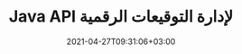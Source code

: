 ---
############################# Static ############################
layout: "product"
date: 2021-04-27T09:31:06+03:00
draft: false

product: "Signature"
product_tag: "signature"
platform: "Java"
platform_tag: "java"

############################# Head ############################
head_title: "Java Digital Signature API ، أضف توقيعًا إلكترونيًا إلى صورة PDF Word Excel"
head_description: "Java التوقيع الرقمي API. مكتبة التوقيع الإلكتروني للتوقيع رقميًا على ملفات PDF و Microsoft Word وجداول بيانات Excel وعروض PowerPoint التقديمية وتنسيقات مستندات الصور."

############################# Header ############################
title: "Java API لإدارة التوقيعات الرقمية"
description: "إدارة التوقيع الإلكتروني للصورة ، رمز الاستجابة السريعة ، الرمز الشريطي ، البيانات الوصفية ، أنواع النص والطوابع في تطبيقات Java لتوقيع الصور وتنسيقات ملفات المستندات الرقمية."
button:
    enable: true

############################# SubMenu ############################
submenu:
    enable: true
    
    left:
        img_alt: "GroupDocs.Signature for Java"
        image: "https://www.groupdocs.cloud/templates/groupdocs/images/product-logos/groupdocs-signature-java.png"
        product: "GroupDocs.Signature"
        platform: "Java"

    middle:
        button:
            # button loop
            - link: "#overview"
              text: "ملخص"

            # button loop
            - link: "#features"
              text: "سمات"

            # button loop
            - link: "#support"
              text: "يدعم"

            # button loop
            - link: "https://products.groupdocs.app/signature"
              text: "عرض حي"

            # button loop
            - link: "https://purchase.groupdocs.com/pricing/signature/java"
              text: "التسعير"

    right:
        link_download: "https://downloads.groupdocs.com/signature"
        link_learn: "https://docs.groupdocs.com/signature/java/"
        link_buy: "https://purchase.groupdocs.com"

############################# Overview ############################
overview:
    enable: true
    content: |
      GroupDocs. يساعدك التوقيع لـ Java API على تطوير تطبيقات Java مع وظيفة التوقيعات الإلكترونية لتوقيع المستندات الرقمية بالتنسيقات المدعومة دون تثبيت أي برنامج خارجي. وهو يدعم معالجة وإدارة أنواع مختلفة من التوقيعات الإلكترونية مثل الصورة ، والباركود ، ورمز الاستجابة السريعة ، والطوابع ، والنص ، والبصرية ، والبيانات الوصفية. يمكن توقيع جميع مستندات عملك الإلكترونية مثل Microsoft Office Word وعروض PowerPoint التقديمية وجداول بيانات Excel والصور وملفات PDF رقميًا عن طريق تخصيص خصائص التوقيع على سبيل المثال الظل والأبعاد والمحاذاة والمزيد وفقًا لمتطلباتك. مكتبة التوقيع الرقمي بسيطة وخفيفة الوزن ، وتتكون من ملف DLL واحد يمكن دمجه بسهولة في تطبيق Java جديد أو موجود.  

      من خلال GroupDocs.Signature for Java API ، يمكنك تحميل جميع الشهادات المسجلة من النظام ، أو تحديد موقع التوقيعات الموجودة باستخدام بحث بسيط ومتقدم. خيارات العمل مع المستندات المحمية بكلمة مرور ، وتحديد خصائص التوقيع المشتركة (حجم النص ، والتعتيم ، والتناوب ، والتحقق ، وخصائص الخط ، وخيارات الألوان ، ورقم الصفحة ، والعرض ، والجزء العلوي ، واليسار ، إلخ) ودعم تنفيذ أنواع التوقيع الإلكتروني المختلفة تجعلها موثوقة حل إدارة التوقيعات الإلكترونية للمستندات الرقمية.  

      GroupDocs.Signature for Java متوافق مع جميع إصدارات Java ويدعم أنظمة التشغيل الشائعة (Windows و Linux و MacOS) القادرة على تشغيل Java runtime
    tabs:
      enable: true
      
      ## TAB ONE ##
      tab_one:
        description: |
          هذه نظرة عامة على GroupDocs. توقيعات Java:
      
        right:
          enable: true
          icon: "fab fa-html5"
          title: "أنواع التوقيع"
          content: |
            * توقيع النص
            * توقيع الصورة
            * التوقيعات الرقمية
            * توقيع رمز الاستجابة السريعة
            * توقيع الباركود
            * توقيع الطوابع
            * توقيع حقل النموذج
      
      ## TAB TWO ##
      tab_two:
        description: |
          تدعم واجهة برمجة تطبيقات جافا للتوقيع إلكترونيًا [تنسيقات ملفات المستندات] (https://docs.groupdocs.com/signature/java/supported-document-formats/) كما هو موضح أدناه.

        left:
          enable: true
          table:
            # table loop
            - title: "Microsoft Office"
              content: |
                * **Word:** DOC, DOCX, DOCM, DOT, DOTX, DOTM, RTF, TXT
                * **Excel:** XLS, XLSX, XLSM, XLSB, XLTM, XLT, XLTM, XLTX, XLAM, SXC, SpreadsheetML
                * **PowerPoint:** PPT, PPTX, PPS, PPSX, PPSM, POT, POTM, POTX, PPTM

        right:
          enable: true
          table:
            # table loop
            - title: "Images & Other Formats"
              content: |
                * **الصور**: JPG, BMP, PNG, TIFF, GIF, DCM, WEBP
                * **OpenDocument**: ODT, OTT, OTS, ODS, ODP, OTP, ODG
                * **Jpeg2000**: JP2, JPF, JPX, J2K, J2C, JPM
                * **ملفات التعريف**: EMF, WMF, CMX
                * **محمول**: PDF
                * **الرسومات المتجهات قابلة لل**: CDR, SVG
                * **Adobe Photoshop**: PSD
                * **آحرون**: DJVU

      ## TAB THREE ##
      tab_three:
        description: |
          GroupDocs.Signature for Java يدعم أنظمة التشغيل والأطر ومديري الحزم التالية:
        
        left:
          enable: true
          table:
            # table loop
            - icon: "fab fa-windows"
              title: "أنظمة التشغيل"
              content: |
                * Microsoft Windows Desktop
                * Microsoft Windows Server
                * Linux
                * MacOS

            # table loop
            - icon: "fas fa-code"
              title: "الأطر المدعومة"
              content: |
                * Java 7 (1.7) and above

        right:
          enable: true
          table:
            # table loop
            - icon: "fas fa-cogs"
              title: "بيئات التنمية"
              content: |
                * NetBeans
                * IntelliJ IDEA
                * Eclipse
            # table loop
            - icon: "fas fa-tools"
              title: "أداة البناء الآلي"
              content: |
                * Maven

############################# Features ############################
features:
    enable: true
    title: "GroupDocs. التوقيع لميزات جافا"

    feature:
      # feature loop
      - icon: "fas fa-copy"
        content: "إنشاء وقراءة وتعديل وإخفاء وحذف التوقيعات الإلكترونية من تنسيقات المستندات المدعومة"

      # feature loop
      - icon: "fas fa-eye"
        content: "الوصول إلى المستند الموقّع من الدفق أو المسار النسبي أو المسار المطلق"

      # feature loop
      - icon: "fas fa-bolt"
        content: "قم بتطبيق توقيع النص على المستندات وجداول البيانات والعروض التقديمية والصور وملفات PDF"
      
      # feature loop
      - icon: "fas fa-file-powerpoint"
        content: "أضف توقيع النص كتعليق توضيحي وملصق وصورة إلى ملفات PDF أيضًا تكوين النمط واللون"

      # feature loop
      - icon: "fas fa-code"
        content: "قم بتوقيع مستند PDF وملف الصورة والحصول على الإخراج بتنسيق ملف مختلف"

      # feature loop
      - icon: "fas fa-cloud"
        content: "توقيع الصور رقميًا مع توقيع النص كعلامة مائية وإضافة الشفافية ، والتناوب على التوقيع الإلكتروني"

      # feature loop
      - icon: "fas fa-remove-format"
        content: "البحث في الشهادات وتوقيع مستندات Microsoft Word و Excel و PDF باستخدام الشهادات الرقمية"

      # feature loop
      - icon: "fas fa-comment-slash"
        content: "قم بتوقيع تنسيقات مستندات معالجة الكلمات باستخدام العلامات المائية للنص الأصلي"

      # feature loop
      - icon: "fas fa-location-arrow"
        content: "استخدم QR-Code والباركود لتوقيع Word و Slide و Cell و PDF & Image Files"

      # feature loop
      - icon: "fas fa-border-all"
        content: "تكوين وتطبيق تواقيع الطوابع لتأمين تنسيقات الملفات المدعومة"

      # feature loop
      - icon: "fas fa-wrench"
        content: "إعداد وتعيين تواقيع الصور للمستندات وجداول البيانات والعروض التقديمية والصور وملفات PDF"

      # feature loop
      - icon: "fas fa-columns"
        content: "تكوين خصائص التوقيع ، على سبيل المثال ، الشكل والمظهر ، الهوامش ، المحاذاة ، إلخ."

      # feature loop
      - icon: "fas fa-file-word"
        content: "تطبيق التوقيع الرقمي على مستند محمي بكلمة مرور"

      # feature loop
      - icon: "fas fa-envelope"
        content: "قم بإجراء التحقق من النص من مستندات PDF باستخدام معالج التوقيع"

      # feature loop
      - icon: "fas fa-print"
        content: "التحقق الرقمي من مستندات Word و Cell و PDF باستخدام حاويات شهادة CER و .PFX"

      # feature loop
      - icon: "fas fa-file-archive"
        content: "حدد أنواع وحدات قياس مختلفة (مثل المليمترات والبكسل وما إلى ذلك) لتوقيعات نص PDF"

      # feature loop
      - icon: "fas fa-lock"
        content: "الحصول على معلومات المستند عبر ملف أو عنوان URL - أضف تواقيع حقل النموذج إلى مستندات PDF"

      # feature loop
      - icon: "fas fa-file-code"
        content: "أضف كائن بيانات مخصص أو بطاقة VCard مضمنة أو بريد إلكتروني أو EPC أو MeCard أو كائن حدث إلى QR-Code"
      
      # feature loop
      - icon: "fas fa-fill-drip"
        content: "قم بتطبيق أنماط فرشاة مختلفة على التواقيع ، على سبيل المثال ، فرشاة متدرجة وشعاعية وصلبة ونسيجية"

      # feature loop
      - icon: "fas fa-file-excel"
        content: "قم بتسجيل المستند الموجود في FTP أو Azure Cloud Storage"

      # feature loop
      - icon: "fas fa-heading"
        content: "قم بتعيين محاذاة النص داخل الأشكال للمستندات والشرائح والصور وملفات PDF"

      # feature loop
      - icon: "fas fa-project-diagram"
        content: "ابحث في مستندات عرض PowerPoint التقديمي وتحقق منها والتوقيع عليها رقميًا"

      # feature loop
      - icon: "fas fa-cube"
        content: "ضع التوقيع باستخدام البكسل في مستندات الخلية وموضع النص لتوقيعات الطوابع"

      # feature loop
      - icon: "fab fa-uncharted"
        content: "تنفيذ توقيع ختم مستطيل بزوايا مستديرة"

       # feature loop
      - icon: "fab fa-uncharted"
        content: "قم بتوسيع تواقيع الرمز الشريطي ورمز الاستجابة السريعة بمحتوى بيانات الصورة"

       # feature loop
      - icon: "fab fa-uncharted"
        content: "أضف تواقيع البيانات الوصفية المشفرة أثناء العمل مع خيارات التوقيع والبحث"

       # feature loop
      - icon: "fab fa-uncharted"
        content: "قم بتضمين كائنات مخصصة في تواقيع البيانات الوصفية في Word و Excel والعروض التقديمية"

    more_feature:
      # more_feature_loop
      - title: "تكوين وتطبيق التوقيعات الإلكترونية بسهولة"
        content: |
          GroupDocs: يتيح التوقيع لـ Java API تكوين وإضافة التوقيعات الإلكترونية إلى تنسيقات المستندات المدعومة. فيما يلي مثال على رمز يوضح مدى بساطة تطبيق توقيع نصي على ملف PDF:

          ```java
          Signature signature = new Signature("sample.pdf");

          TextSignOptions options = new TextSignOptions("John Smith");
          // تعيين موضع التوقيع
          options.setLeft(100);
          options.setTop(100);
          
          // تعيين مستطيل التوقيع
          options.setWidth(100);
          options.setHeight(30);

          // تعيين لون النص والخط
          options.setForeColor(Color.RED);
          SignatureFont signatureFont = new SignatureFont();
          signatureFont.setSize(12);
          signatureFont.setFamilyName("Comic Sans MS");
          options.setFont(signatureFont);
          options.setSignatureImplementation(TextSignatureImplementation.Sticker)

          // قم بتوقيع المستند إلى ملف
          signature.sign("sample_signed.pdf", options);
          ```

      # more_feature_loop
      - title: "أنواع ترميز الباركود المدعومة للتوقيع الإلكتروني"
        content: |
          باستخدام GroupDocs.Signature for Java API ، يمكنك تطبيق الباركود وتوقيعات رمز QR على تنسيقات الملفات المدعومة. GroupDocs: يدعم التوقيع الخاص بجافا مجموعة كبيرة من أنواع ترميز الباركود لتلبية معظم المتطلبات. تتضمن أنواع ترميز الباركود المدعومة ، الكود 11 ، الكود 128 ، الكود 16K / 32 ، رموز Databar ، GS1 Codeblock ، ISBN ، ISMN ، ISSN ، ITF16 ، Pdf147 ، EAN8 ، EAN13 ، EAN14 ، UPCA ، UPCE ، ITF14 ، Code39 Standard ، و كود 39 موسع.

          وبالمثل ، GroupDocs.Signature for Java API يسمح لك باستخدام أنواع رموز QR ، مثل QR و Aztec و Data Matrix. تشمل أنواع ترميز QR-Code المدعومة ، Aztec و DataMatrix و GS1 DataMatrix و GS1 QR.

      # more_feature_loop
      - title: "بحث في التوقيعات والشهادات"
        content: |
          من خلال GroupDocs.Signature for Java API ، يمكنك البحث في QR-Code وتوقيعات الباركود في أي مستند أو عرض تقديمي أو جدول بيانات أو صورة أو ملف PDF ، ثم جلب نتيجة البحث. يمكنك أيضًا البحث عن كائن بيانات مخصص من المستندات الموقعة باستخدام QR-Code Signature وكذلك البحث القياسي VCard وكائن البريد الإلكتروني من المستندات الموقعة باستخدام QR-Code. يتم أيضًا دعم التحقق من النص المشفر لتوقيعات QR-Code وكذلك البحث عن توقيع البيانات الوصفية في مستندات PDF. تطبيق معايير بحث إضافية للتوقيعات الرقمية لمستندات الكلمات والخلايا.  

          يتوفر خيار البحث أيضًا لتوقيع البيانات الوصفية لمستندات الكلمات والشرائح وجداول البيانات ، بينما يتوفر البحث في حقل النموذج لمستندات PDF.

      # more_feature_loop
      - title: "تكوين خصائص التوقيع الإلكتروني"
        content: |
          لتعزيز UX للمستخدمين النهائيين GroupDocs. يوفر التوقيع لـ Java API الكثير من الخصائص التي يمكن تهيئتها بسهولة تامة. يمكنك تعيين خيارات الخط واللون (لون الخلفية ، لون المقدمة ، غامق ، مائل ، تسطير ، عائلة الخط ، حجم الخط وما إلى ذلك) ، خيارات الخلفية والحدود (لون الخلفية ، شفافية الخلفية ، لون الحدود ، نمط شرطة الحدود ، وزن الحدود ، شفافية الحدود وما إلى ذلك) ، هوامش التوقيع (اليسار ، الأعلى ، العرض ، الارتفاع ، الحشو ، إلخ) ، وإعداد منطقة توقيع الصورة ومحاذاة التوقيع (المحاذاة الأفقية ، المحاذاة الرأسية ، إلخ).

############################# Support ############################
support:
    enable: true

############################# Solutions ############################
solutions:
    enable: true
    title: "GroupDocs.Signature يعرض واجهات برمجة التطبيقات لعرض المستندات لبيئات التطوير الشائعة الأخرى"

    solution:
        # solution loop
        - img_alt: "GroupDocs.Signature for .NET"
          image: "https://www.groupdocs.cloud/templates/groupdocs/images/product-logos/groupdocs-signature-net.png"
          product: "GroupDocs.Signature"
          platform: ".NET"
          link: "/signature/net/"

############################# Back to top ###############################
back_to_top:
  enable: true
---